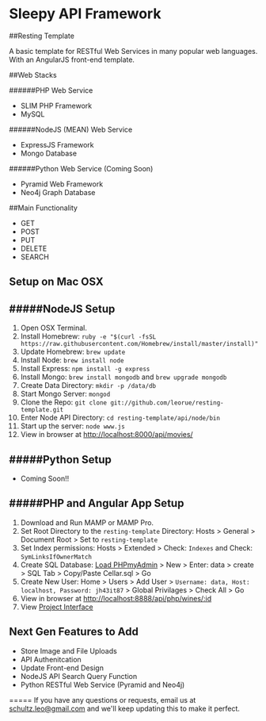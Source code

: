 Sleepy API Framework
================

##Resting Template

A basic template for RESTful Web Services in many popular web languages. With an AngularJS front-end template.

##Web Stacks

######PHP Web Service
* SLIM PHP Framework
* MySQL

######NodeJS (MEAN) Web Service
* ExpressJS Framework
* Mongo Database

######Python Web Service (Coming Soon)
* Pyramid Web Framework
* Neo4j Graph Database


##Main Functionality

- GET
- POST
- PUT
- DELETE
- SEARCH

## Setup on Mac OSX

#####NodeJS Setup
-----
1. Open OSX Terminal.
2. Install Homebrew: 
`ruby -e "$(curl -fsSL https://raw.githubusercontent.com/Homebrew/install/master/install)"`
3. Update Homebrew: `brew update`
4. Install Node: `brew install node`
5. Install Express: `npm install -g express`
6. Install Mongo: `brew install mongodb` and `brew upgrade mongodb`
7. Create Data Directory: `mkdir -p /data/db`
8. Start Mongo Server: `mongod`
9. Clone the Repo: `git clone git://github.com/leorue/resting-template.git`
10. Enter Node API Directory: `cd resting-template/api/node/bin`
11. Start up the server: `node www.js`
12. View in browser at [http://localhost:8000/api/movies/](http://localhost:8000/api/movies/)

#####Python Setup
-----
* Coming Soon!!


#####PHP and Angular App Setup
-----
1. Download and Run MAMP or MAMP Pro.
2. Set Root Directory to the `resting-template` Directory: Hosts > General > Document Root > Set to `resting-template`
3. Set Index permissions: Hosts > Extended > Check: `Indexes` and Check: `SymLinksIfOwnerMatch`
5. Create SQL Database: [Load PHPmyAdmin](http://localhost:8888/phpmyadmin/) > New > Enter: data > create > SQL Tab > Copy/Paste Cellar.sql > Go
6. Create New User: Home > Users > Add User > `Username: data, Host: localhost, Password: jh43it87` > Global Privilages > Check All > Go
4. View in browser at [http://localhost:8888/api/php/wines/:id](http://localhost:8888/api/php/wines/1)
5. View [Project Interface](http://localhost:8888/#/)

## Next Gen Features to Add

- Store Image and File Uploads
- API Authenitcation
- Update Front-end Design
- NodeJS API Search Query Function
- Python RESTful Web Service (Pyramid and Neo4j)

=====
If you have any questions or requests, email us at [schultz.leo@gmail.com](mailto:schultz.leo@gmail.com) and we'll keep updating this to make it perfect.